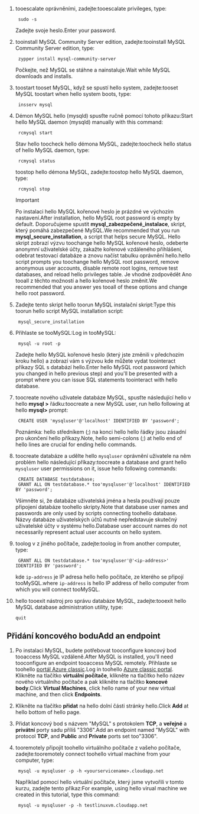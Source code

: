 
1. <span data-ttu-id="4f1b3-101">tooescalate oprávněními, zadejte:</span><span class="sxs-lookup"><span data-stu-id="4f1b3-101">tooescalate privileges, type:</span></span>
   
        sudo -s
   
    <span data-ttu-id="4f1b3-102">Zadejte svoje heslo.</span><span class="sxs-lookup"><span data-stu-id="4f1b3-102">Enter your password.</span></span>
2. <span data-ttu-id="4f1b3-103">tooinstall MySQL Community Server edition, zadejte:</span><span class="sxs-lookup"><span data-stu-id="4f1b3-103">tooinstall MySQL Community Server edition, type:</span></span>
   
        zypper install mysql-community-server
   
    <span data-ttu-id="4f1b3-104">Počkejte, než MySQL se stáhne a nainstaluje.</span><span class="sxs-lookup"><span data-stu-id="4f1b3-104">Wait while MySQL downloads and installs.</span></span>
3. <span data-ttu-id="4f1b3-105">toostart tooset MySQL, když se spustí hello system, zadejte:</span><span class="sxs-lookup"><span data-stu-id="4f1b3-105">tooset MySQL toostart when hello system boots, type:</span></span>
   
        insserv mysql
4. <span data-ttu-id="4f1b3-106">Démon MySQL hello (mysqld) spusťte ručně pomocí tohoto příkazu:</span><span class="sxs-lookup"><span data-stu-id="4f1b3-106">Start hello MySQL daemon (mysqld) manually with this command:</span></span>
   
        rcmysql start
   
    <span data-ttu-id="4f1b3-107">Stav hello toocheck hello démona MySQL, zadejte:</span><span class="sxs-lookup"><span data-stu-id="4f1b3-107">toocheck hello status of hello MySQL daemon, type:</span></span>
   
        rcmysql status
   
    <span data-ttu-id="4f1b3-108">toostop hello démona MySQL, zadejte:</span><span class="sxs-lookup"><span data-stu-id="4f1b3-108">toostop hello MySQL daemon, type:</span></span>
   
        rcmysql stop
   
   > [!IMPORTANT]
   > <span data-ttu-id="4f1b3-109">Po instalaci hello MySQL kořenové heslo je prázdné ve výchozím nastavení.</span><span class="sxs-lookup"><span data-stu-id="4f1b3-109">After installation, hello MySQL root password is empty by default.</span></span> <span data-ttu-id="4f1b3-110">Doporučujeme spustit **mysql\_zabezpečené\_instalace**, skript, který pomáhá zabezpečené MySQL.</span><span class="sxs-lookup"><span data-stu-id="4f1b3-110">We recommended that you run **mysql\_secure\_installation**, a script that helps secure MySQL.</span></span> <span data-ttu-id="4f1b3-111">Hello skript zobrazí výzvu toochange hello MySQL kořenové heslo, odeberte anonymní uživatelské účty, zakažte kořenové vzdáleného přihlášení, odebrat testovací databáze a znovu načíst tabulku oprávnění hello.</span><span class="sxs-lookup"><span data-stu-id="4f1b3-111">hello script prompts you toochange hello MySQL root password, remove anonymous user accounts, disable remote root logins, remove test databases, and reload hello privileges table.</span></span> <span data-ttu-id="4f1b3-112">Je vhodné zodpovědět Ano tooall z těchto možností a hello kořenové heslo změnit.</span><span class="sxs-lookup"><span data-stu-id="4f1b3-112">We recommended that you answer yes tooall of these options and change hello root password.</span></span>
   > 
   > 
5. <span data-ttu-id="4f1b3-113">Zadejte tento skript hello toorun MySQL instalační skript:</span><span class="sxs-lookup"><span data-stu-id="4f1b3-113">Type this toorun hello script MySQL installation script:</span></span>
   
        mysql_secure_installation
6. <span data-ttu-id="4f1b3-114">Přihlaste se tooMySQL:</span><span class="sxs-lookup"><span data-stu-id="4f1b3-114">Log in tooMySQL:</span></span>
   
        mysql -u root -p
   
    <span data-ttu-id="4f1b3-115">Zadejte hello MySQL kořenové heslo (který jste změnili v předchozím kroku hello) a zobrazí vám s výzvou kde můžete vydat toointeract příkazy SQL s databází hello.</span><span class="sxs-lookup"><span data-stu-id="4f1b3-115">Enter hello MySQL root password (which you changed in hello previous step) and you'll be presented with a prompt where you can issue SQL statements toointeract with hello database.</span></span>
7. <span data-ttu-id="4f1b3-116">toocreate nového uživatele databáze MySQL, spusťte následující hello v hello **mysql >** řádku:</span><span class="sxs-lookup"><span data-stu-id="4f1b3-116">toocreate a new MySQL user, run hello following at hello **mysql>** prompt:</span></span>
   
        CREATE USER 'mysqluser'@'localhost' IDENTIFIED BY 'password';
   
    <span data-ttu-id="4f1b3-117">Poznámka: hello středníkem (;) na konci hello hello řádky jsou zásadní pro ukončení hello příkazy.</span><span class="sxs-lookup"><span data-stu-id="4f1b3-117">Note, hello semi-colons (;) at hello end of hello lines are crucial for ending hello commands.</span></span>
8. <span data-ttu-id="4f1b3-118">toocreate databáze a udělte hello `mysqluser` oprávnění uživatele na něm problém hello následující příkazy:</span><span class="sxs-lookup"><span data-stu-id="4f1b3-118">toocreate a database and grant hello `mysqluser` user permissions on it, issue hello following commands:</span></span>
   
        CREATE DATABASE testdatabase;
        GRANT ALL ON testdatabase.* too'mysqluser'@'localhost' IDENTIFIED BY 'password';
   
    <span data-ttu-id="4f1b3-119">Všimněte si, že databáze uživatelská jména a hesla používají pouze připojení databáze toohello skripty.</span><span class="sxs-lookup"><span data-stu-id="4f1b3-119">Note that database user names and passwords are only used by scripts connecting toohello database.</span></span>  <span data-ttu-id="4f1b3-120">Názvy databáze uživatelských účtů nutně nepředstavuje skutečný uživatelské účty v systému hello.</span><span class="sxs-lookup"><span data-stu-id="4f1b3-120">Database user account names do not necessarily represent actual user accounts on hello system.</span></span>
9. <span data-ttu-id="4f1b3-121">toolog v z jiného počítače, zadejte:</span><span class="sxs-lookup"><span data-stu-id="4f1b3-121">toolog in from another computer, type:</span></span>
   
        GRANT ALL ON testdatabase.* too'mysqluser'@'<ip-address>' IDENTIFIED BY 'password';
   
    <span data-ttu-id="4f1b3-122">kde `ip-address` je IP adresa hello hello počítače, ze kterého se připojí tooMySQL.</span><span class="sxs-lookup"><span data-stu-id="4f1b3-122">where `ip-address` is hello IP address of hello computer from which you will connect tooMySQL.</span></span>
10. <span data-ttu-id="4f1b3-123">hello tooexit nástroj pro správu databáze MySQL, zadejte:</span><span class="sxs-lookup"><span data-stu-id="4f1b3-123">tooexit hello MySQL database administration utility, type:</span></span>
    
        quit

## <a name="add-an-endpoint"></a><span data-ttu-id="4f1b3-124">Přidání koncového bodu</span><span class="sxs-lookup"><span data-stu-id="4f1b3-124">Add an endpoint</span></span>
1. <span data-ttu-id="4f1b3-125">Po instalaci MySQL, budete potřebovat tooconfigure koncový bod tooaccess MySQL vzdáleně.</span><span class="sxs-lookup"><span data-stu-id="4f1b3-125">After MySQL is installed, you'll need tooconfigure an endpoint tooaccess MySQL remotely.</span></span> <span data-ttu-id="4f1b3-126">Přihlaste se toohello [portál Azure classic][AzurePortal].</span><span class="sxs-lookup"><span data-stu-id="4f1b3-126">Log in toohello [Azure  classic portal][AzurePortal].</span></span> <span data-ttu-id="4f1b3-127">Klikněte na tlačítko **virtuální počítače**, klikněte na tlačítko hello název nového virtuálního počítače a pak klikněte na tlačítko **koncové body**.</span><span class="sxs-lookup"><span data-stu-id="4f1b3-127">Click **Virtual Machines**, click hello name of your new virtual machine, and then click **Endpoints**.</span></span>
2. <span data-ttu-id="4f1b3-128">Klikněte na tlačítko **přidat** na hello dolní části stránky hello.</span><span class="sxs-lookup"><span data-stu-id="4f1b3-128">Click **Add** at hello bottom of hello page.</span></span>
3. <span data-ttu-id="4f1b3-129">Přidat koncový bod s názvem "MySQL" s protokolem **TCP**, a **veřejné** a **privátní** porty sadu příliš "3306".</span><span class="sxs-lookup"><span data-stu-id="4f1b3-129">Add an endpoint named "MySQL" with protocol **TCP**, and **Public** and **Private** ports set too"3306".</span></span>
4. <span data-ttu-id="4f1b3-130">tooremotely připojit toohello virtuálního počítače z vašeho počítače, zadejte:</span><span class="sxs-lookup"><span data-stu-id="4f1b3-130">tooremotely connect toohello virtual machine from your computer, type:</span></span>
   
        mysql -u mysqluser -p -h <yourservicename>.cloudapp.net
   
    <span data-ttu-id="4f1b3-131">Například pomocí hello virtuální počítače, který jsme vytvořili v tomto kurzu, zadejte tento příkaz:</span><span class="sxs-lookup"><span data-stu-id="4f1b3-131">For example, using hello virual machine we created in this tutorial, type this command:</span></span>
   
        mysql -u mysqluser -p -h testlinuxvm.cloudapp.net

[MySQLDocs]: http://dev.mysql.com/doc/
[AzurePortal]: http://manage.windowsazure.com

[Image9]: ./media/install-and-run-mysql-on-opensuse-vm/LinuxVmAddEndpointMySQL.png
